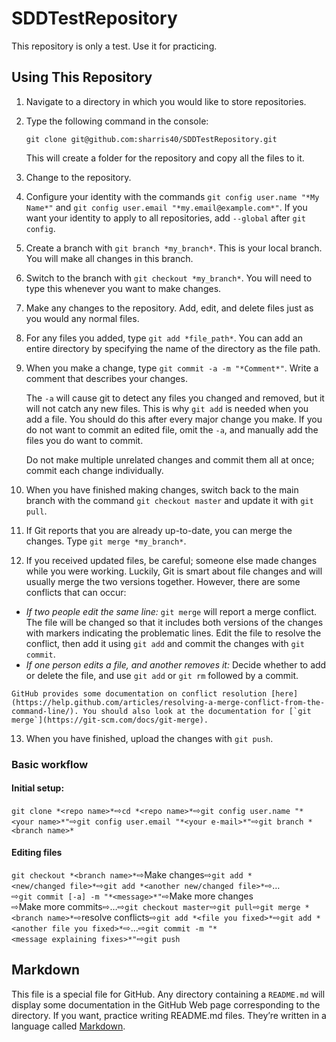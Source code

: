 # SDDTestRepository
This repository is only a test. Use it for practicing.

## Using This Repository
1.  Navigate to a directory in which you would like to store repositories.
2.  Type the following command in the console:

    ```
    git clone git@github.com:sharris40/SDDTestRepository.git
    ```

    This will create a folder for the repository and copy all the files to it.

3.  Change to the repository.

4.  Configure your identity with the commands `git config user.name "*My Name*"` and `git config user.email "*my.email@example.com*"`. If you want your identity to apply to all repositories, add `--global` after `git config`.

5.  Create a branch with `git branch *my_branch*`. This is your local branch. You will make all changes in this branch.

6.  Switch to the branch with `git checkout *my_branch*`. You will need to type this whenever you want to make changes.

7.  Make any changes to the repository. Add, edit, and delete files just as you would any normal files.

8.  For any files you added, type `git add *file_path*`. You can add an entire directory by specifying the name of the directory as the file path.

9.  When you make a change, type `git commit -a -m "*Comment*"`. Write a comment that describes your changes.

    The `-a` will cause git to detect any files you changed and removed, but it will not catch any new files. This is why `git add` is needed when you add a file. You should do this after every major change you make. If you do not want to commit an edited file, omit the `-a`, and manually add the files you do want to commit.

    Do not make multiple unrelated changes and commit them all at once; commit each change individually.

10. When you have finished making changes, switch back to the main branch with the command `git checkout master` and update it with `git pull`.

11. If Git reports that you are already up-to-date, you can merge the changes. Type `git merge *my_branch*`.

12. If you received updated files, be careful; someone else made changes while you were working. Luckily, Git is smart about file changes and will usually merge the two versions together. However, there are some conflicts that can occur:
  *   *If two people edit the same line:* `git merge` will report a merge conflict. The file will be changed so that it includes both versions of the changes with markers indicating the problematic lines. Edit the file to resolve the conflict, then add it using `git add` and commit the changes with `git commit`.
  *   *If one person edits a file, and another removes it:* Decide whether to add or delete the file, and use `git add` or `git rm` followed by a commit.

    GitHub provides some documentation on conflict resolution [here](https://help.github.com/articles/resolving-a-merge-conflict-from-the-command-line/). You should also look at the documentation for [`git merge`](https://git-scm.com/docs/git-merge).

13. When you have finished, upload the changes with `git push`.

### Basic workflow
#### Initial setup:
`git clone *<repo name>*`&#x200B;⇨`cd *<repo name>*`&#x200B;⇨`git config user.name "*<your name>*"`&#x200B;⇨`git config user.email "*<your e‑mail>*"`&#x200B;⇨`git branch *<branch name>*`

#### Editing files
`git checkout *<branch name>*`&#x200B;⇨Make changes&#x200B;⇨`git add *<new/changed file>*`&#x200B;⇨`git add *<another new/changed file>*`&#x200B;⇨…&#x200B;⇨`git commit [-a] -m "*<message>*"`&#x200B;⇨Make more changes&#x200B;⇨Make more commits&#x200B;⇨…&#x200B;⇨`git checkout master`&#x200B;⇨`git pull`&#x200B;⇨`git merge *<branch name>*`&#x200B;⇨resolve conflicts&#x200B;⇨`git add *<file you fixed>*`&#x200B;⇨`git add *<another file you fixed>*`&#x200B;⇨…&#x200B;⇨`git commit -m "*<message explaining fixes>*"`&#x200B;⇨`git push`

## Markdown
This file is a special file for GitHub. Any directory containing a `README.md` will display some documentation in the GitHub Web page corresponding to the directory. If you want, practice writing README.md files. They’re written in a language called [Markdown](https://help.github.com/articles/markdown-basics/).
